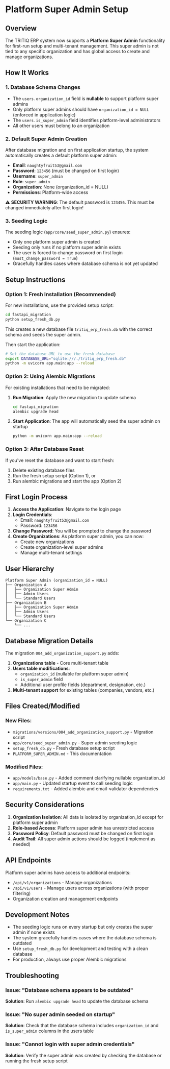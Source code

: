 # Platform Super Admin Setup

## Overview

The TRITIQ ERP system now supports a **Platform Super Admin** functionality for first-run setup and multi-tenant management. This super admin is not tied to any specific organization and has global access to create and manage organizations.

## How It Works

### 1. Database Schema Changes

- The `users.organization_id` field is **nullable** to support platform super admins
- Only platform super admins should have `organization_id = NULL` (enforced in application logic)
- The `users.is_super_admin` field identifies platform-level administrators
- All other users must belong to an organization

### 2. Default Super Admin Creation

After database migration and on first application startup, the system automatically creates a default platform super admin:

- **Email**: `naughtyfruit53@gmail.com`
- **Password**: `123456` (must be changed on first login)
- **Username**: `super_admin`
- **Role**: `super_admin`
- **Organization**: None (organization_id = NULL)
- **Permissions**: Platform-wide access

⚠️ **SECURITY WARNING**: The default password is `123456`. This must be changed immediately after first login!

### 3. Seeding Logic

The seeding logic (`app/core/seed_super_admin.py`) ensures:
- Only one platform super admin is created
- Seeding only runs if no platform super admin exists
- The user is forced to change password on first login (`must_change_password = True`)
- Gracefully handles cases where database schema is not yet updated

## Setup Instructions

### Option 1: Fresh Installation (Recommended)

For new installations, use the provided setup script:

```bash
cd fastapi_migration
python setup_fresh_db.py
```

This creates a new database file `tritiq_erp_fresh.db` with the correct schema and seeds the super admin.

Then start the application:
```bash
# Set the database URL to use the fresh database
export DATABASE_URL="sqlite:///./tritiq_erp_fresh.db"
python -m uvicorn app.main:app --reload
```

### Option 2: Using Alembic Migrations

For existing installations that need to be migrated:

1. **Run Migration**: Apply the new migration to update schema
   ```bash
   cd fastapi_migration
   alembic upgrade head
   ```

2. **Start Application**: The app will automatically seed the super admin on startup
   ```bash
   python -m uvicorn app.main:app --reload
   ```

### Option 3: After Database Reset

If you've reset the database and want to start fresh:

1. Delete existing database files
2. Run the fresh setup script (Option 1), or
3. Run alembic migrations and start the app (Option 2)

## First Login Process

1. **Access the Application**: Navigate to the login page
2. **Login Credentials**: 
   - Email: `naughtyfruit53@gmail.com`
   - Password: `123456`
3. **Change Password**: You will be prompted to change the password
4. **Create Organizations**: As platform super admin, you can now:
   - Create new organizations
   - Create organization-level super admins
   - Manage multi-tenant settings

## User Hierarchy

```
Platform Super Admin (organization_id = NULL)
├── Organization A
│   ├── Organization Super Admin
│   ├── Admin Users
│   └── Standard Users
├── Organization B
│   ├── Organization Super Admin
│   ├── Admin Users
│   └── Standard Users
└── Organization C
    └── ...
```

## Database Migration Details

The migration `004_add_organization_support.py` adds:

1. **Organizations table** - Core multi-tenant table
2. **Users table modifications**:
   - `organization_id` (nullable for platform super admin)
   - `is_super_admin` field
   - Additional user profile fields (department, designation, etc.)
3. **Multi-tenant support** for existing tables (companies, vendors, etc.)

## Files Created/Modified

### New Files:
- `migrations/versions/004_add_organization_support.py` - Migration script
- `app/core/seed_super_admin.py` - Super admin seeding logic
- `setup_fresh_db.py` - Fresh database setup script
- `PLATFORM_SUPER_ADMIN.md` - This documentation

### Modified Files:
- `app/models/base.py` - Added comment clarifying nullable organization_id
- `app/main.py` - Updated startup event to call seeding logic
- `requirements.txt` - Added alembic and email-validator dependencies

## Security Considerations

1. **Organization Isolation**: All data is isolated by organization_id except for platform super admin
2. **Role-based Access**: Platform super admin has unrestricted access
3. **Password Policy**: Default password must be changed on first login
4. **Audit Trail**: All super admin actions should be logged (implement as needed)

## API Endpoints

Platform super admins have access to additional endpoints:
- `/api/v1/organizations` - Manage organizations
- `/api/v1/users` - Manage users across organizations (with proper filtering)
- Organization creation and management endpoints

## Development Notes

- The seeding logic runs on every startup but only creates the super admin if none exists
- The system gracefully handles cases where the database schema is outdated
- Use `setup_fresh_db.py` for development and testing with a clean database
- For production, always use proper Alembic migrations

## Troubleshooting

### Issue: "Database schema appears to be outdated"
**Solution**: Run `alembic upgrade head` to update the database schema

### Issue: "No super admin seeded on startup"
**Solution**: Check that the database schema includes `organization_id` and `is_super_admin` columns in the users table

### Issue: "Cannot login with super admin credentials"
**Solution**: Verify the super admin was created by checking the database or running the fresh setup script
